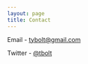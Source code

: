 ```yaml
---
layout: page
title: Contact
---
```


Email - [tybolt@gmail.com](mailto:tybolt@gmail.com)

Twitter - [@tbolt](https://twitter.com/tbolt) 